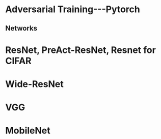 # Adversarial Training---Pytorch

## Networks
# ResNet, PreAct-ResNet, Resnet for CIFAR
# Wide-ResNet
# VGG
# MobileNet

